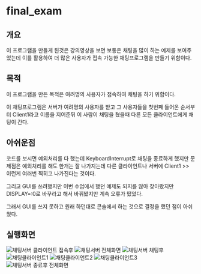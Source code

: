 # final_exam

## 개요

이 프로그램을 만들게 된것은 강의영상을 보면 보통은 채팅을 많이 하는 예제를 보여주었는데 이를 활용하여 더 많은 사용자가 접속 가능한 채팅프로그램을 만들기 위함이다.

## 목적

이 프로그램을 만든 목적은 여려명의 사용자가 접속하여 채팅을 하기 위함이다.

이 채팅프로그램은 서버가 여려명의 사용자를 받고 그 사용자들을 첫번째 들어온 순서부터 Client1라고 이름을 지어준뒤 이 사람이 채팅을 쳤을때 다른 모든 클라이언트에게 채팅이 간다.

## 아쉬운점

코드를 보시면 예외처리를 다 했는데 KeyboardInterrupt로 채팅을 종료하게 했지만 문제점은 예외처리를 해도 한개는 잘 나가지는데 다른 클라이언트나 서버에 Client1 >> 이런게 여러번 찍히고 나가진다는 것이다.

그리고 GUI를 쓰려했지만 이번 수업에서 했던 예제도 되지를 않아 찾아봤지만 DISPLAY=:0로 바꾸라고 해서 바꿔봤지만 계속 오류가 떴었다.

그래서 GUI를 쓰지 못하고 원래 하던대로 콘솔에서 하는 것으로 결정을 했던 점이 아쉬웠다.

## 실행화면
![채팅서버 클라이언트 접속후](https://user-images.githubusercontent.com/71123177/121987791-26a46180-cdd4-11eb-93c0-fc00ca7a1d4b.PNG)
![채팅서버 전체화면](https://user-images.githubusercontent.com/71123177/121987829-358b1400-cdd4-11eb-9e84-0fc04e89ec5f.PNG)
![채팅서버 채팅후](https://user-images.githubusercontent.com/71123177/121987843-3b80f500-cdd4-11eb-895b-585e18f92c1b.PNG)
![채팅클라이언트1](https://user-images.githubusercontent.com/71123177/121987850-3e7be580-cdd4-11eb-8c80-caa152b2c3d2.PNG)
![채팅클라이언트2](https://user-images.githubusercontent.com/71123177/121987855-4176d600-cdd4-11eb-8b0c-d3c54d97ac75.PNG)
![채팅클라이언트3](https://user-images.githubusercontent.com/71123177/121987860-450a5d00-cdd4-11eb-9652-251b7582679d.PNG)
![채팅서버 종료후 전체화면](https://user-images.githubusercontent.com/71123177/121987864-49367a80-cdd4-11eb-8be3-acec7e5d9694.PNG)
